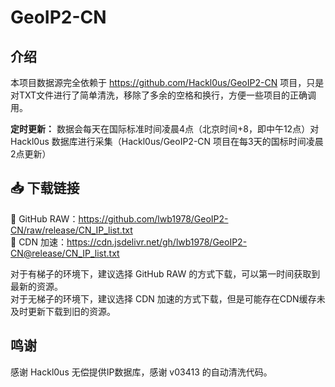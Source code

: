 # GeoIP2-CN

## 介绍

本项目数据源完全依赖于 https://github.com/Hackl0us/GeoIP2-CN 项目，只是对TXT文件进行了简单清洗，移除了多余的空格和换行，方便一些项目的正确调用。

**定时更新：** 数据会每天在国际标准时间凌晨4点（北京时间+8，即中午12点）对 Hackl0us 数据库进行采集（Hackl0us/GeoIP2-CN 项目在每3天的国标时间凌晨2点更新）

## 📥 下载链接

🐙 GitHub RAW：https://github.com/lwb1978/GeoIP2-CN/raw/release/CN_IP_list.txt  
🚀 CDN 加速：https://cdn.jsdelivr.net/gh/lwb1978/GeoIP2-CN@release/CN_IP_list.txt

对于有梯子的环境下，建议选择 GitHub RAW 的方式下载，可以第一时间获取到最新的资源。  
对于无梯子的环境下，建议选择 CDN 加速的方式下载，但是可能存在CDN缓存未及时更新下载到旧的资源。

## 鸣谢
感谢 Hackl0us 无偿提供IP数据库，感谢 v03413 的自动清洗代码。
